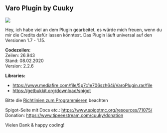 ## Varo Plugin by Cuuky 
<img src="http://185.194.142.45/Bilder/Varo/thumbnail.png">

Hey, ich habe viel an dem Plugin gearbeitet, es würde mich freuen, wenn du mir die Credits dafür lassen könntest.
Das Plugin läuft universal auf den Versionen 1.7 - 1.15.

**Codezeilen:** <br>
Zeilen: 26.943 <br>
Stand: 08.02.2020 <br>
Version: 2.2.6

**Libraries:** 
- https://www.mediafire.com/file/5p7c1e706szh64i/VaroPlugin.rar/file
- https://getbukkit.org/download/spigot

Bitte die <a href='https://github.com/CuukyOfficial/VaroPlugin/blob/master/CONTRIBUTING.md'>Richtlinien zum Programmieren</a> beachten 

Spigot-Seite mit Docs etc.: https://www.spigotmc.org/resources/71075/ <br>
Donation: https://www.tipeeestream.com/cuuky/donation

Vielen Dank & happy coding!
